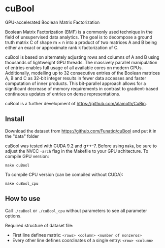 ﻿# cuBool
GPU-accelerated Boolean Matrix Factorization

Boolean Matrix Factorization (BMF) is a commonly
used technique in the field of unsupervised data analytics. The
goal is to decompose a ground truth matrix C of shape m × n
into a product of two matrices A and B being either an exact
or approximate rank k factorization of C.

cuBool is based on alternately adjusting rows and columns
of A and B using thousands of lightweight GPU threads. The
massively parallel manipulation of entries enables full usage of
all available cores on modern GPUs. Additionally,
modelling up to 32 consecutive entries of the Boolean matrices A,
B and C as 32-bit integer results in fewer data accesses and faster
computation of inner products. This bit-parallel approach allows
for a significant decrease of memory requirements in contrast
to gradient-based continuous updates of entries on dense representations.

cuBool is a further development of https://github.com/alamoth/CuBin.

Install
-------
Download the dataset from https://github.com/Funatiq/cuBool and put it in the "data" folder

cuBool was tested with CUDA 9.2 and g++-7. Before using `make`, be sure to adjust the NVCC `-arch` flag in the Makefile to your GPU achitecture.
To compile GPU version:
```
make cuBool
```
To compile CPU version (can be compiled without CUDA):
```
make cuBool_cpu
```

How to use
----------
Call `./cuBool` or `./cuBool_cpu` without parameters to see all parameter options.

Required structure of dataset file:
- First line defines matrix: `<rows> <column> <number of nonzeros>`
- Every other line defines coordinates of a single entry: `<row> <column>`

